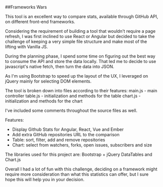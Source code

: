 ##Frameworks Wars

This tool is an excellent way to compare stats, available through GitHub API, on different front-end frameworks.

Considering the requirement of building a tool that wouldn't require a page refresh, I was first inclined to use React or Angular but decided to take the challenge of keeping a very simple file structure and make most of the lifting with Vanilla JS. 

During the planning phase, I spend some time on figuring out the best way to consume the API and store the data locally. That led me to decide to use javascript's native fetch, then turn the data into JSON.

As I'm using Bootstrap to speed up the layout of the UX, I leveraged on jQuery mainly for selecting DOM elements. 

The tool is broken down into files according to their features:
main.js - main controller
table.js - initialization and methods for the table
chart.js - initialization and methods for the chart

I've included some comments throughout the source files as well.

Features: 
* Display Github Stats for Angular, React, Vue and Ember
* Add extra GitHub repositories URL to the comparison
* Table: sort, filter, add and remove repositories
* Chart: select from watchers, forks, open issues, subscribers and size

The libraries used for this project are:
Bootstrap + jQuery
DataTables
and Chart.js

Overall I had a lot of fun with this challenge, deciding on a framework might require more consideration than what this statistics can offer, but I sure hope this will help you in your decision.
